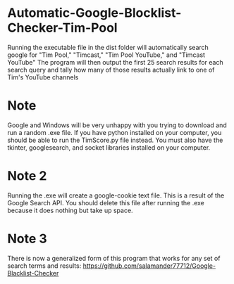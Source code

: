# Automatic-Google-Blocklist-Checker-Tim-Pool
Running the executable file in the dist folder will automatically search google for "Tim Pool," "Timcast," "Tim Pool YouTube," and "Timcast YouTube"
The program will then output the first 25 search results for each search query and tally how many of those results actually link to
one of Tim's YouTube channels
# Note
Google and Windows will be very unhappy with you trying to download and run a random .exe file. If you have python installed on your computer, you should be able to run the TimScore.py file instead. You must also have the tkinter, googlesearch, and socket libraries installed on your computer.
# Note 2
Running the .exe will create a google-cookie text file. This is a result of the Google Search API. You should delete this file after running the .exe because it does nothing but take up space.
# Note 3
There is now a generalized form of this program that works for any set of search terms and results: https://github.com/salamander77712/Google-Blacklist-Checker
